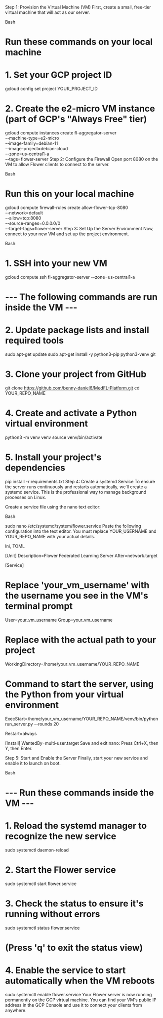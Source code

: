 Step 1: Provision the Virtual Machine (VM)
First, create a small, free-tier virtual machine that will act as our server.

Bash

# Run these commands on your local machine

# 1. Set your GCP project ID

gcloud config set project YOUR_PROJECT_ID

# 2. Create the e2-micro VM instance (part of GCP's "Always Free" tier)

gcloud compute instances create fl-aggregator-server \
 --machine-type=e2-micro \
 --image-family=debian-11 \
 --image-project=debian-cloud \
 --zone=us-central1-a \
 --tags=flower-server
Step 2: Configure the Firewall
Open port 8080 on the VM to allow Flower clients to connect to the server.

Bash

# Run this on your local machine

gcloud compute firewall-rules create allow-flower-tcp-8080 \
 --network=default \
 --allow=tcp:8080 \
 --source-ranges=0.0.0.0/0 \
 --target-tags=flower-server
Step 3: Set Up the Server Environment
Now, connect to your new VM and set up the project environment.

Bash

# 1. SSH into your new VM

gcloud compute ssh fl-aggregator-server --zone=us-central1-a

# --- The following commands are run inside the VM ---

# 2. Update package lists and install required tools

sudo apt-get update
sudo apt-get install -y python3-pip python3-venv git

# 3. Clone your project from GitHub

git clone https://github.com/benny-daniel6/MedFL-Platform.git
cd YOUR_REPO_NAME

# 4. Create and activate a Python virtual environment

python3 -m venv venv
source venv/bin/activate

# 5. Install your project's dependencies

pip install -r requirements.txt
Step 4: Create a systemd Service
To ensure the server runs continuously and restarts automatically, we'll create a systemd service. This is the professional way to manage background processes on Linux.

Create a service file using the nano text editor:

Bash

sudo nano /etc/systemd/system/flower.service
Paste the following configuration into the text editor. You must replace YOUR_USERNAME and YOUR_REPO_NAME with your actual details.

Ini, TOML

[Unit]
Description=Flower Federated Learning Server
After=network.target

[Service]

# Replace 'your_vm_username' with the username you see in the VM's terminal prompt

User=your_vm_username
Group=your_vm_username

# Replace with the actual path to your project

WorkingDirectory=/home/your_vm_username/YOUR_REPO_NAME

# Command to start the server, using the Python from your virtual environment

ExecStart=/home/your_vm_username/YOUR_REPO_NAME/venv/bin/python run_server.py --rounds 20

Restart=always

[Install]
WantedBy=multi-user.target
Save and exit nano: Press Ctrl+X, then Y, then Enter.

Step 5: Start and Enable the Server
Finally, start your new service and enable it to launch on boot.

Bash

# --- Run these commands inside the VM ---

# 1. Reload the systemd manager to recognize the new service

sudo systemctl daemon-reload

# 2. Start the Flower service

sudo systemctl start flower.service

# 3. Check the status to ensure it's running without errors

sudo systemctl status flower.service

# (Press 'q' to exit the status view)

# 4. Enable the service to start automatically when the VM reboots

sudo systemctl enable flower.service
Your Flower server is now running permanently on the GCP virtual machine. You can find your VM's public IP address in the GCP Console and use it to connect your clients from anywhere.
